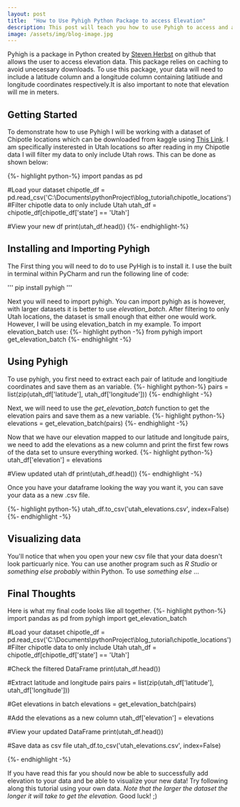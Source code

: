 ```yaml
---
layout: post
title:  "How to Use Pyhigh Python Package to access Elevation"
description: This post will teach you how to use Pyhigh to access and add elevation to your data
image: /assets/img/blog-image.jpg
---
```

<p class="intro">Pyhigh is a package in Python created by <a href="https://github.com/sgherbst" target="_blank">Steven Herbst</a> on github that allows the user to access elevation data. This package relies on caching to avoid unecessary downloads. To use this package, your data will need to include a latitude column and a longitude column containing latitiude and longitude coordinates respectively.It is also important to note that elevation will me in meters.</p>


## Getting Started

To demonstrate how to use Pyhigh I will be working with a dataset of Chipotle locations which can be downloaded from kaggle using [This Link](https://www.kaggle.com/datasets/jeffreybraun/chipotle-locations). I am specifically insterested in Utah locations so after reading in my Chipotle data I will filter my data to only include Utah rows. This can be done as shown below:

{%- highlight python-%} 
import pandas as pd

#Load your dataset
chipotle_df = pd.read_csv('C:\\Documents\\pythonProject\\blog_tutorial\\chipotle_locations')
#Filter chipotle data to only include Utah
utah_df = chipotle_df[chipotle_df['state'] == 'Utah']

#View your new df
print(utah_df.head())
{%- endhighlight-%}


## Installing and Importing Pyhigh

The First thing you will need to do to use PyHigh is to install it. I use the built in terminal within PyCharm and run the following line of code:

'''
pip install pyhigh
'''

Next you will need to import pyhigh. You can import pyhigh as is however, with larger datasets it is better to use *elevation_batch*. After filtering to only Utah locations, the dataset is small enough that either one would work. However, I will be using elevation_batch in my example. To import elevation_batch use:
{%- highlight python -%}
from pyhigh import get_elevation_batch
{%- endhighlight -%}

## Using Pyhigh

To use pyhigh, you first need to extract each pair of latitude and longitiude coordinates and save them as an variable. 
{%- highlight python-%} 
pairs = list(zip(utah_df['latitude'], utah_df['longitude']))
{%- endhighlight -%}

Next, we will need to use the *get_elevation_batch* function to get the elevation pairs and save them as a new variable.
{%- highlight python-%} 
elevations = get_elevation_batch(pairs)
{%- endhighlight -%}

Now that we have our elevation mapped to our latitude and longitude pairs, we need to add the elevations as a new column and print the first few rows of the data set to unsure everything worked.
{%- highlight python-%} 
utah_df['elevation'] = elevations

#View updated utah df
print(utah_df.head())
{%- endhighlight -%}

Once you have your dataframe looking the way you want it, you can save your data as a new .csv file.

{%- highlight python-%} 
utah_df.to_csv('utah_elevations.csv', index=False)
{%- endhighlight -%}

## Visualizing data

You'll notice that when you open your new csv file that your data doesn't look particuarly nice. You can use another program such as *R Studio* or *something else probably* within Python. To use *something else* ...

## Final Thoughts

Here is what my final code looks like all together.
{%- highlight python-%} 
import pandas as pd
from pyhigh import get_elevation_batch

#Load your dataset
chipotle_df = pd.read_csv('C:\\Documents\\pythonProject\\blog_tutorial\\chipotle_locations')
#Filter chipotle data to only include Utah
utah_df = chipotle_df[chipotle_df['state'] == 'Utah']

#Check the filtered DataFrame
print(utah_df.head())

#Extract latitude and longitude pairs
pairs = list(zip(utah_df['latitude'], utah_df['longitude']))

#Get elevations in batch
elevations = get_elevation_batch(pairs)

#Add the elevations as a new column
utah_df['elevation'] = elevations

#View your updated DataFrame
print(utah_df.head())

#Save data as csv file
utah_df.to_csv('utah_elevations.csv', index=False)

{%- endhighlight -%} 

If you have read this far you should now be able to successfully add elevation to your data and be able to visualize your new data! Try following along this tutorial using your own data. *Note that the larger the dataset the longer it will take to get the elevation.* Good luck! ;)

